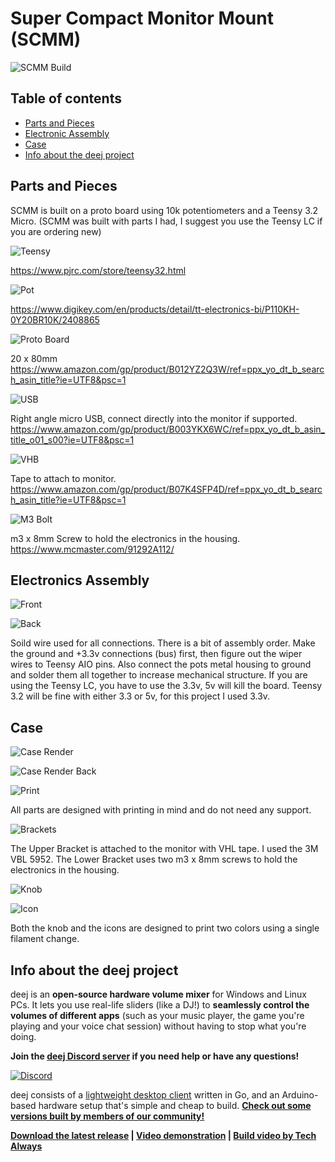 # Super Compact Monitor Mount (SCMM)

![SCMM Build](photos/finished.jpg)

## Table of contents

- [Parts and Pieces](#parts-and-pieces)
- [Electronic Assembly](#electronics-assembly)
- [Case](#case)
- [Info about the deej project](#info-about-the-deej-project)

## Parts and Pieces

SCMM is built on a proto board using 10k potentiometers and a Teensy 3.2 Micro. (SCMM was built with parts I had, I suggest you use the Teensy LC if you are ordering new)

![Teensy](photos/teensy32.jpg)

https://www.pjrc.com/store/teensy32.html

![Pot](photos/P110K.jpg)

https://www.digikey.com/en/products/detail/tt-electronics-bi/P110KH-0Y20BR10K/2408865

![Proto Board](photos/protoboard.jpg)

20 x 80mm 
https://www.amazon.com/gp/product/B012YZ2Q3W/ref=ppx_yo_dt_b_search_asin_title?ie=UTF8&psc=1

![USB](photos/right_angle_usb.jpg)

Right angle micro USB, connect directly into the monitor if supported.
https://www.amazon.com/gp/product/B003YKX6WC/ref=ppx_yo_dt_b_asin_title_o01_s00?ie=UTF8&psc=1

![VHB](photos/VHB_tape.jpg)

Tape to attach to monitor.
https://www.amazon.com/gp/product/B07K4SFP4D/ref=ppx_yo_dt_b_search_asin_title?ie=UTF8&psc=1

![M3 Bolt](photos/m3_bolt.jpg)

m3 x 8mm Screw to hold the electronics in the housing.
https://www.mcmaster.com/91292A112/

## Electronics Assembly

![Front](photos/circuit_board_front.jpg)

![Back](photos/circuit_board_back.jpg)

Soild wire used for all connections. There is a bit of assembly order. Make the ground and +3.3v connections (bus) first, then figure out the wiper wires to Teensy AIO pins. Also connect the pots metal housing to ground and solder them all together to increase mechanical structure. If you are using the Teensy LC, you have to use the 3.3v, 5v will kill the board. Teensy 3.2 will be fine with either 3.3 or 5v, for this project I used 3.3v.

## Case

![Case Render](renders/case_assembly.png)

![Case Render Back](renders/case_assembly_back.png)

![Print](photos/print.jpg)

All parts are designed with printing in mind and do not need any support.

![Brackets](renders/brackets.png)

The Upper Bracket is attached to the monitor with VHL tape. I used the 3M VBL 5952. The Lower Bracket uses two m3 x 8mm screws to hold the electronics in the housing.

![Knob](renders/knob.png)

![Icon](renders/icon_volume.png)

Both the knob and the icons are designed to print two colors using a single filament change.

## Info about the deej project

deej is an **open-source hardware volume mixer** for Windows and Linux PCs. It lets you use real-life sliders (like a DJ!) to **seamlessly control the volumes of different apps** (such as your music player, the game you're playing and your voice chat session) without having to stop what you're doing.

**Join the [deej Discord server](https://discord.gg/nf88NJu) if you need help or have any questions!**

[![Discord](https://img.shields.io/discord/702940502038937667?logo=discord)](https://discord.gg/nf88NJu)

deej consists of a [lightweight desktop client](#features) written in Go, and an Arduino-based hardware setup that's simple and cheap to build. [**Check out some versions built by members of our community!**](./community.md)

**[Download the latest release](https://github.com/omriharel/deej/releases/latest) | [Video demonstration](https://youtu.be/VoByJ4USMr8) | [Build video by Tech Always](https://youtu.be/x2yXbFiiAeI)**
